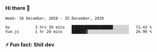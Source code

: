 ### Hi there 👋
<!--START_SECTION:waka-->
```text
Week: 18 December, 2020 - 25 December, 2020

Go           3 hrs 58 mins   ██████████████████░░░░░░░   72.43 % 
Vue.js       1 hr 28 mins    ██████▓░░░░░░░░░░░░░░░░░░   26.96 % 
```
<!--END_SECTION:waka-->
<!--
**TG4LAaron/TG4LAaron** is a ✨ _special_ ✨ repository because its `README.md` (this file) appears on your GitHub profile.

Here are some ideas to get you started:

- 🔭 I’m currently working on ...
- 🌱 I’m currently learning ...
- 👯 I’m looking to collaborate on ...
- 🤔 I’m looking for help with ...
- 💬 Ask me about ...
- 📫 How to reach me: ...
- 😄 Pronouns: ...
- ⚡ Fun fact: ...
-->
### ⚡ Fun fact: Shit dev
